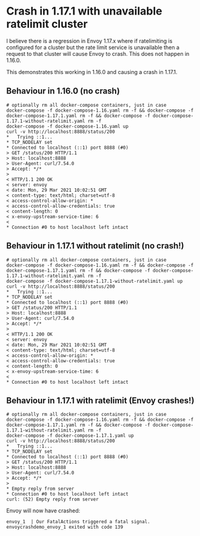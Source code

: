 # Crash in 1.17.1 with unavailable ratelimit cluster

I believe there is a regression in Envoy 1.17.x where if ratelimiting is
configured for a cluster but the rate limit service is unavailable then a
request to that cluster will cause Envoy to crash. This does not happen in
1.16.0.

This demonstrates this working in 1.16.0 and causing a crash in 1.17.1.

## Behaviour in 1.16.0 (no crash)

```console
# optionally rm all docker-compose containers, just in case
docker-compose -f docker-compose-1.16.yaml rm -f && docker-compose -f docker-compose-1.17.1.yaml rm -f && docker-compose -f docker-compose-1.17.1-without-ratelimit.yaml rm -f
docker-compose -f docker-compose-1.16.yaml up 
curl -v http://localhost:8888/status/200
*   Trying ::1...
* TCP_NODELAY set
* Connected to localhost (::1) port 8888 (#0)
> GET /status/200 HTTP/1.1
> Host: localhost:8888
> User-Agent: curl/7.54.0
> Accept: */*
>
< HTTP/1.1 200 OK
< server: envoy
< date: Mon, 29 Mar 2021 10:02:51 GMT
< content-type: text/html; charset=utf-8
< access-control-allow-origin: *
< access-control-allow-credentials: true
< content-length: 0
< x-envoy-upstream-service-time: 6
<
* Connection #0 to host localhost left intact
```

## Behaviour in 1.17.1 without ratelimit (no crash!)

```console
# optionally rm all docker-compose containers, just in case
docker-compose -f docker-compose-1.16.yaml rm -f && docker-compose -f docker-compose-1.17.1.yaml rm -f && docker-compose -f docker-compose-1.17.1-without-ratelimit.yaml rm -f
docker-compose -f docker-compose-1.17.1-without-ratelimit.yaml up 
curl -v http://localhost:8888/status/200
*   Trying ::1...
* TCP_NODELAY set
* Connected to localhost (::1) port 8888 (#0)
> GET /status/200 HTTP/1.1
> Host: localhost:8888
> User-Agent: curl/7.54.0
> Accept: */*
>
< HTTP/1.1 200 OK
< server: envoy
< date: Mon, 29 Mar 2021 10:02:51 GMT
< content-type: text/html; charset=utf-8
< access-control-allow-origin: *
< access-control-allow-credentials: true
< content-length: 0
< x-envoy-upstream-service-time: 6
<
* Connection #0 to host localhost left intact
```

## Behaviour in 1.17.1 with ratelimit (Envoy crashes!)

```console
# optionally rm all docker-compose containers, just in case
docker-compose -f docker-compose-1.16.yaml rm -f && docker-compose -f docker-compose-1.17.1.yaml rm -f && docker-compose -f docker-compose-1.17.1-without-ratelimit.yaml rm -f
docker-compose -f docker-compose-1.17.1.yaml up
curl -v http://localhost:8888/status/200
*   Trying ::1...
* TCP_NODELAY set
* Connected to localhost (::1) port 8888 (#0)
> GET /status/200 HTTP/1.1
> Host: localhost:8888
> User-Agent: curl/7.54.0
> Accept: */*
>
* Empty reply from server
* Connection #0 to host localhost left intact
curl: (52) Empty reply from server
```

Envoy will now have crashed:

```
envoy_1  | Our FatalActions triggered a fatal signal.
envoycrashdemo_envoy_1 exited with code 139
```

